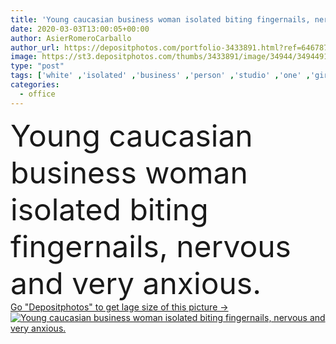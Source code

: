 ```yaml
---
title: 'Young caucasian business woman isolated biting fingernails, nervous and very anxious.'
date: 2020-03-03T13:00:05+00:00
author: AsierRomeroCarballo
author_url: https://depositphotos.com/portfolio-3433891.html?ref=64678756
image: https://st3.depositphotos.com/thumbs/3433891/image/34944/349449188/api_thumb_450.jpg?forcejpeg=true
type: "post"
tags: ['white' ,'isolated' ,'business' ,'person' ,'studio' ,'one' ,'girl' ,'female' ,'young' ,'beauty' ,'model' ,'portrait' ,'cute' ,'caucasian' ,'hair' ,'face' ,'expression' ,'pretty' ,'office' ,'suit' ,'woman' ,'manager' ,'professional' ,'work' ,'stress' ,'emotional' ,'looking' ,'long' ,'problem' ,'lady' ,'nail' ,'attractive' ,'executive' ,'attack' ,'worker' ,'biting' ,'fear' ,'Worried' ,'Anxiety' ,'frustration' ,'scared' ,'businesswoman' ,'afraid' ,'Terrified' ,'panic' ,'nervous' ,'anxious' ,'hysterical' ,'apprehensive' ]
categories: 
  - office
---
```

<div aling="center">
            <font size="60"> Young caucasian business woman isolated biting fingernails, nervous and very anxious.</font>   
</div>
<div>
    <a href='https://st3.depositphotos.com/thumbs/3433891/image/34944/349449188/api_thumb_450.jpg?forcejpeg=true?ref=64678756' target=_blank > Go "Depositphotos" to get lage size of this picture ->
        <img href='https://st3.depositphotos.com/thumbs/3433891/image/34944/349449188/api_thumb_450.jpg?forcejpeg=true?ref=64678756' src='https://st3.depositphotos.com/3433891/34944/i/950/depositphotos_349449188-stock-photo-young-caucasian-business-woman-isolated.jpg?forcejpeg=true' alt='Young caucasian business woman isolated biting fingernails, nervous and very anxious.' >
    </a>
</div>
